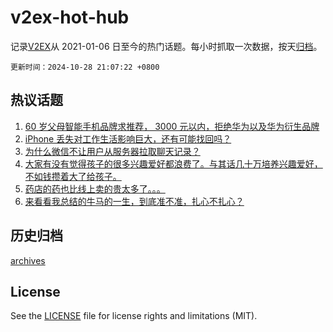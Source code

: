 # v2ex-hot-hub

 记录[V2EX](https://www.v2ex.com/)从 2021-01-06 日至今的热门话题。每小时抓取一次数据，按天[归档](archives)。

`更新时间：2024-10-28 21:07:22 +0800`

## 热议话题

1. [60 岁父母智能手机品牌求推荐， 3000 元以内，拒绝华为以及华为衍生品牌](https://www.v2ex.com/t/1084105)
1. [iPhone 丢失对工作生活影响巨大，还有可能找回吗？](https://www.v2ex.com/t/1084146)
1. [为什么微信不让用户从服务器拉取聊天记录？](https://www.v2ex.com/t/1084081)
1. [大家有没有觉得孩子的很多兴趣爱好都浪费了。与其话几十万培养兴趣爱好，不如钱攒着大了给孩子。](https://www.v2ex.com/t/1084248)
1. [药店的药也比线上卖的贵太多了。。。](https://www.v2ex.com/t/1084119)
1. [来看看我总结的牛马的一生，到底准不准，扎心不扎心？](https://www.v2ex.com/t/1084299)

## 历史归档

[archives](archives)

## License

See the [LICENSE](LICENSE) file for license rights and limitations (MIT).
